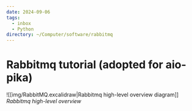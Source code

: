 ```yaml
---
date: 2024-09-06
tags:
  - inbox
  - Python
directory: ~/Computer/software/rabbitmq
---
```


# Rabbitmq tutorial (adopted for aio-pika)

![[img/RabbitMQ.excalidraw|Rabbitmq high-level overview diagram]]
_Rabbitmq high-level overview_

